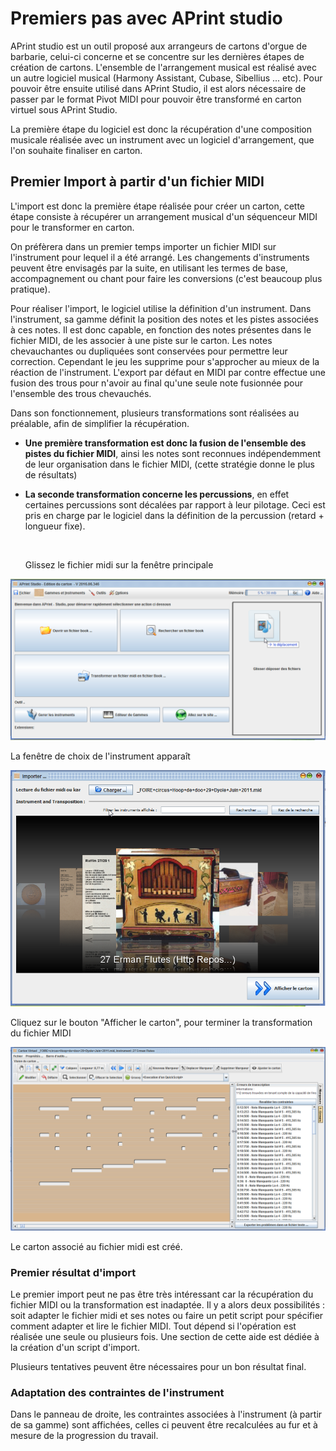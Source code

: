 
Premiers pas avec APrint studio
===============================

APrint studio est un outil proposé aux arrangeurs de cartons d'orgue de barbarie, celui-ci concerne et se concentre sur les dernières étapes de création de cartons. L'ensemble de l'arrangement musical est réalisé avec un autre logiciel musical (Harmony Assistant, Cubase, Sibellius ... etc). Pour pouvoir être ensuite utilisé dans APrint Studio, il est alors nécessaire de passer par le format Pivot MIDI pour pouvoir être transformé en carton virtuel sous APrint Studio.

La première étape du logiciel est donc la récupération d'une composition musicale réalisée avec un instrument avec un logiciel d'arrangement, que l'on souhaite finaliser en carton.


Premier Import à partir d'un fichier MIDI
-----------------------------------------

L'import est donc la première étape réalisée pour créer un carton, cette étape consiste à récupérer un arrangement musical d'un séquenceur MIDI pour le transformer en carton.

On préfèrera dans un premier temps importer un fichier MIDI sur l'instrument pour lequel il a été arrangé. Les changements d'instruments peuvent être envisagés par la suite, en utilisant les termes de base, accompagnement ou chant pour faire les conversions (c'est beaucoup plus pratique).

Pour réaliser l'import, le logiciel utilise la définition d'un instrument. Dans l'instrument, sa gamme définit la position des notes et les pistes associées à ces notes. Il est donc capable, en fonction des notes présentes dans le fichier MIDI, de les associer à une piste sur le carton. Les notes chevauchantes ou dupliquées sont conservées pour permettre leur correction. Cependant le jeu les supprime pour s'approcher au mieux de la réaction de l'instrument. L'export par défaut en MIDI par contre effectue une fusion des trous pour n'avoir au final qu'une seule note fusionnée pour l'ensemble des trous chevauchés.

Dans son fonctionnement, plusieurs transformations sont réalisées au préalable, afin de simplifier la récupération.

-   **Une première transformation est donc la fusion de l'ensemble des pistes du fichier MIDI**, ainsi les notes sont reconnues indépendemment de leur organisation dans le fichier MIDI, (cette stratégie donne le plus de résultats)

-   **La seconde transformation concerne les percussions**, en effet certaines percussions sont décalées par rapport à leur pilotage. Ceci est pris en charge par le logiciel dans la définition de la percussion (retard + longueur fixe).

    ​

    Glissez le fichier midi sur la fenêtre principale

![](pp1.png)

La fenêtre de choix de l'instrument apparaît

![](pp2.png)

Cliquez sur le bouton "Afficher le carton", pour terminer la transformation du fichier MIDI

![](pp3.png)

Le carton associé au fichier midi est créé.



### Premier résultat d'import

Le premier import peut ne pas être très intéressant car la récupération du fichier MIDI ou la transformation est inadaptée. Il y a alors deux possibilités : soit adapter le fichier midi et ses notes ou faire un petit script pour spécifier comment adapter et lire le fichier MIDI. Tout dépend si l'opération est réalisée une seule ou plusieurs fois. Une section de cette aide est dédiée à la création d'un script d'import.

Plusieurs tentatives peuvent être nécessaires pour un bon résultat final.

### Adaptation des contraintes de l'instrument

Dans le panneau de droite, les contraintes associées à l'instrument (à partir de sa gamme) sont affichées, celles ci peuvent être recalculées au fur et à mesure de la progression du travail.
